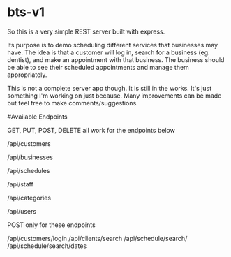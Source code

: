 # bts-v1



So this is a very simple REST server built with express. 

Its purpose is to demo scheduling different services that businesses may have. The idea is that a customer will log in, search for a business (eg: dentist), and make an appointment with that business. The business should be able to see their scheduled appointments and manage them appropriately.


This is not a complete server app though. It is still in the works. It's just something I'm working on just because. Many improvements can be made but feel free to make comments/suggestions.


#Available Endpoints

GET, PUT, POST, DELETE all work for the endpoints below

/api/customers

/api/businesses

/api/schedules

/api/staff

/api/categories

/api/users


POST only for these endpoints

/api/customers/login
/api/clients/search
/api/schedule/search/
/api/schedule/search/dates